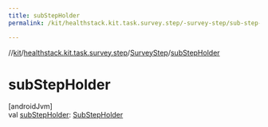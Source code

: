 ```yaml
---
title: subStepHolder
permalink: /kit/healthstack.kit.task.survey.step/-survey-step/sub-step-holder.html

---
```

//[kit](../../../index.html)/[healthstack.kit.task.survey.step](../index.html)/[SurveyStep](index.html)/[subStepHolder](sub-step-holder.html)



# subStepHolder



[androidJvm]\
val [subStepHolder](sub-step-holder.html): [SubStepHolder](../../healthstack.kit.task.survey.question/-sub-step-holder/index.html)




